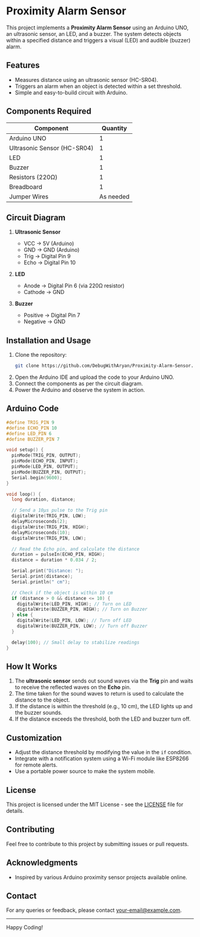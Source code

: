 # Proximity Alarm Sensor

This project implements a **Proximity Alarm Sensor** using an Arduino UNO, an ultrasonic sensor, an LED, and a buzzer. The system detects objects within a specified distance and triggers a visual (LED) and audible (buzzer) alarm.

## Features
- Measures distance using an ultrasonic sensor (HC-SR04).
- Triggers an alarm when an object is detected within a set threshold.
- Simple and easy-to-build circuit with Arduino.

## Components Required

| Component        | Quantity |
|------------------|----------|
| Arduino UNO      | 1        |
| Ultrasonic Sensor (HC-SR04) | 1 |
| LED              | 1        |
| Buzzer           | 1        |
| Resistors (220Ω) | 1        |
| Breadboard       | 1        |
| Jumper Wires     | As needed |

## Circuit Diagram

1. **Ultrasonic Sensor**
   - VCC → 5V (Arduino)
   - GND → GND (Arduino)
   - Trig → Digital Pin 9
   - Echo → Digital Pin 10

2. **LED**
   - Anode → Digital Pin 6 (via 220Ω resistor)
   - Cathode → GND

3. **Buzzer**
   - Positive → Digital Pin 7
   - Negative → GND

## Installation and Usage

1. Clone the repository:
   ```bash
   git clone https://github.com/DebugWithAryan/Proximity-Alarm-Sensor.git
   ```
2. Open the Arduino IDE and upload the code to your Arduino UNO.
3. Connect the components as per the circuit diagram.
4. Power the Arduino and observe the system in action.

## Arduino Code

```cpp
#define TRIG_PIN 9
#define ECHO_PIN 10
#define LED_PIN 6
#define BUZZER_PIN 7

void setup() {
  pinMode(TRIG_PIN, OUTPUT);
  pinMode(ECHO_PIN, INPUT);
  pinMode(LED_PIN, OUTPUT);
  pinMode(BUZZER_PIN, OUTPUT);
  Serial.begin(9600);
}

void loop() {
  long duration, distance;

  // Send a 10µs pulse to the Trig pin
  digitalWrite(TRIG_PIN, LOW);
  delayMicroseconds(2);
  digitalWrite(TRIG_PIN, HIGH);
  delayMicroseconds(10);
  digitalWrite(TRIG_PIN, LOW);

  // Read the Echo pin, and calculate the distance
  duration = pulseIn(ECHO_PIN, HIGH);
  distance = duration * 0.034 / 2;

  Serial.print("Distance: ");
  Serial.print(distance);
  Serial.println(" cm");

  // Check if the object is within 10 cm
  if (distance > 0 && distance <= 10) {
    digitalWrite(LED_PIN, HIGH); // Turn on LED
    digitalWrite(BUZZER_PIN, HIGH); // Turn on Buzzer
  } else {
    digitalWrite(LED_PIN, LOW); // Turn off LED
    digitalWrite(BUZZER_PIN, LOW); // Turn off Buzzer
  }

  delay(100); // Small delay to stabilize readings
}
```

## How It Works

1. The **ultrasonic sensor** sends out sound waves via the **Trig** pin and waits to receive the reflected waves on the **Echo** pin.
2. The time taken for the sound waves to return is used to calculate the distance to the object.
3. If the distance is within the threshold (e.g., 10 cm), the LED lights up and the buzzer sounds.
4. If the distance exceeds the threshold, both the LED and buzzer turn off.

## Customization

- Adjust the distance threshold by modifying the value in the `if` condition.
- Integrate with a notification system using a Wi-Fi module like ESP8266 for remote alerts.
- Use a portable power source to make the system mobile.

## License
This project is licensed under the MIT License - see the [LICENSE](LICENSE) file for details.

## Contributing
Feel free to contribute to this project by submitting issues or pull requests.

## Acknowledgments
- Inspired by various Arduino proximity sensor projects available online.

## Contact
For any queries or feedback, please contact [your-email@example.com](mailto:aryanjaiswal123123@gmail.com).

---
Happy Coding!
